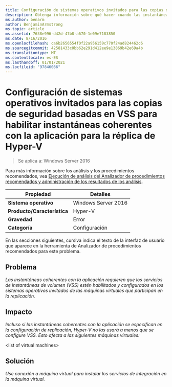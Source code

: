 ```yaml
---
title: Configuración de sistemas operativos invitados para las copias de seguridad basadas en VSS para habilitar instantáneas coherentes con la aplicación para la réplica de Hyper-V
description: Obtenga información sobre qué hacer cuando las instantáneas coherentes con la aplicación requieren que los servicios de instantáneas de volumen (VSS) estén habilitados y configurados en los sistemas operativos invitados de las máquinas virtuales que participan en la replicación.
ms.author: benarm
author: BenjaminArmstrong
ms.topic: article
ms.assetid: 7638e996-d42d-47b8-a670-1e09e7183850
ms.date: 8/16/2016
ms.openlocfilehash: ca6b2656554f0f22a956159c770f24ad824462c6
ms.sourcegitcommit: 42581433c0bb62e291d412ee9e13869b42e69a4b
ms.translationtype: MT
ms.contentlocale: es-ES
ms.lasthandoff: 01/01/2021
ms.locfileid: "97846086"
---
```

# <a name="configure-guest-operating-systems-for-vss-based-backups-to-enable-application-consistent-snapshots-for-hyper-v-replica"></a>Configuración de sistemas operativos invitados para las copias de seguridad basadas en VSS para habilitar instantáneas coherentes con la aplicación para la réplica de Hyper-V

>Se aplica a: Windows Server 2016

Para más información sobre los análisis y los procedimientos recomendados, vea [Ejecución de análisis del Analizador de procedimientos recomendados y administración de los resultados de los análisis](https://go.microsoft.com/fwlink/p/?LinkID=223177).

|Propiedad|Detalles|
|-|-|
|**Sistema operativo**|Windows Server 2016|
|**Producto/Característica**|Hyper-V|
|**Gravedad**|Error|
|**Categoría**|Configuración|

En las secciones siguientes, cursiva indica el texto de la interfaz de usuario que aparece en la herramienta de Analizador de procedimientos recomendados para este problema.

## <a name="issue"></a>Problema
*Las instantáneas coherentes con la aplicación requieren que los servicios de instantáneas de volumen (VSS) estén habilitados y configurados en los sistemas operativos invitados de las máquinas virtuales que participan en la replicación.*

## <a name="impact"></a>Impacto
*Incluso si las instantáneas coherentes con la aplicación se especifican en la configuración de replicación, Hyper-V no las usará a menos que se configure VSS. Esto afecta a las siguientes máquinas virtuales:*

\<list of virtual machines>

## <a name="resolution"></a>Solución
*Use conexión a máquina virtual para instalar los servicios de integración en la máquina virtual.*



